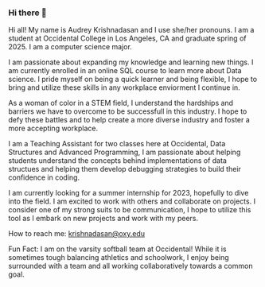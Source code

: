 ### Hi there 👋


Hi all! My name is Audrey Krishnadasan and I use she/her pronouns. I am a student at Occidental College in Los Angeles, CA and graduate spring of 2025. I am a computer science major.

I am passionate about expanding my knowledge and learning new things. I am currently enrolled in an online SQL course to learn more about Data science. I pride myself on being a quick learner and being flexible, I hope to bring and utilize these skills in any workplace enviorment I continue in.

As a woman of color in a STEM field, I understand the hardships and barriers we have to overcome to be successfull in this industry. I hope to defy these battles and to help create a more diverse industry and foster a more accepting workplace.

I am a Teaching Assistant for two classes here at Occidental, Data Structures and Advanced Programming, I am passionate about helping students understand the concepts behind implementations of data structues and helping them develop debugging strategies to build their confidence in coding. 

I am currently looking for a summer internship for 2023, hopefully to dive into the field. I am excited to work with others and collaborate on projects. I consider one of my strong suits to be communication, I hope to utilize this tool as I embark on new projects and work with my peers.

How to reach me:
    krishnadasan@oxy.edu
    
Fun Fact: I am on the varsity softball team at Occidental! While it is sometimes tough balancing athletics and schoolwork, I enjoy being surrounded with a team and all working collaboratively towards a common goal.


<!--
**AudreyKrishnadasan/audreykrishnadasan** is a ✨ _special_ ✨ repository because its `README.md` (this file) appears on your GitHub profile.

Here are some ideas to get you started:

- 🔭 I’m currently working on ...
- 🌱 I’m currently learning ...
- 👯 I’m looking to collaborate on ...
- 🤔 I’m looking for help with ...
- 💬 Ask me about ...
- 📫 How to reach me: ...
- 😄 Pronouns: ...
- ⚡ Fun fact: ...
-->
